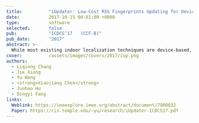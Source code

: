 ```yaml
---
title:          "iUpdater: Low-Cost RSS Fingerprints Updating for Device-Free Localization"
date:           2017-10-15 00:01:00 +0800
type:           software
selected:       false
pub:            "ICDCS’17   (CCF-B)"
pub_date:       "2017"
abstract: >-
  While most existing indoor localization techniques are device-based, many emerging applications such as intruder detection and elderly monitoring drive the needs of device-free localization, in which the target can be localized without any device attached. Among the diverse techniques, received signal strength (RSS) fingerprint-based methods are popular because of the wide availability of RSS readings in most commodity hardware. However, current fingerprint-based systems suffer from high human labor cost to update the fingerprint database and low accuracy due to the large degree of RSS variations. In this paper, we propose a fingerprint-based device-free localization system named iUpdater to significantly reduce the labor cost and increase the accuracy. We present a novel self-augmented regularized singular value decomposition (RSVD) method integrating the sparse attribute with unique properties of the fingerprint database. iUpdater is able to accurately update the whole database with RSS measurements at a small number of reference locations, thus reducing the human labor cost. Furthermore, iUpdater observes that although the RSS readings vary a lot, the RSS differences between both the neighboring locations and adjacent wireless links are relatively stable. This unique observation is applied to overcome the short-term RSS variations to improve the localization accuracy. Extensive experiments in three different environments over 3 months demonstrate the effectiveness and robustness of iUpdater.
cover:          /assets/images/covers/2017/iup.png
authors:
  - Liqiong Chang
  - Jie Xiong
  - Yu Wang
  - <strong>Xiaojiang Chen</strong>
  - Junhao Hu
  - Dingyi Fang
links:
  Weblink: https://ieeexplore.ieee.org/abstract/document/7980032
  Paper: https://cis.temple.edu/~yu/research/iUpdater-ICDCS17.pdf
---
```

